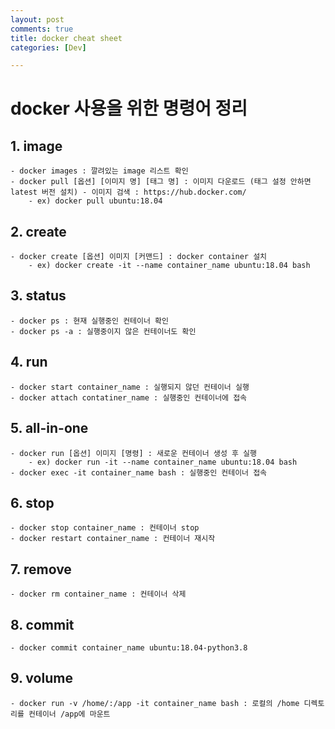 ```yaml
---
layout: post
comments: true
title: docker cheat sheet
categories: [Dev]

---
```



# docker 사용을 위한 명령어 정리

## 1. image
    - docker images : 깔려있는 image 리스트 확인
    - docker pull [옵션] [이미지 명] [태그 명] : 이미지 다운로드 (태그 설정 안하면 latest 버전 설치) - 이미지 검색 : https://hub.docker.com/
        - ex) docker pull ubuntu:18.04

## 2. create
    - docker create [옵션] 이미지 [커맨드] : docker container 설치
        - ex) docker create -it --name container_name ubuntu:18.04 bash

## 3. status
    - docker ps : 현재 실행중인 컨테이너 확인
    - docker ps -a : 실행중이지 않은 컨테이너도 확인

## 4. run
    - docker start container_name : 실행되지 않던 컨테이너 실행
    - docker attach contatiner_name : 실행중인 컨테이너에 접속

## 5. all-in-one
    - docker run [옵션] 이미지 [명령] : 새로운 컨테이너 생성 후 실행
        - ex) docker run -it --name container_name ubuntu:18.04 bash
    - docker exec -it container_name bash : 실행중인 컨테이너 접속

## 6. stop
    - docker stop container_name : 컨테이너 stop
    - docker restart container_name : 컨테이너 재시작

## 7. remove
    - docker rm container_name : 컨테이너 삭제

## 8. commit
    - docker commit container_name ubuntu:18.04-python3.8

## 9. volume
    - docker run -v /home/:/app -it container_name bash : 로컬의 /home 디렉토리를 컨테이너 /app에 마운트